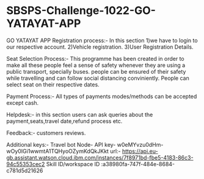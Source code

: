 # SBSPS-Challenge-1022-GO-YATAYAT-APP
GO YATAYAT APP
Registration process:-
In this section 
1)we have to login to our respective account.
2)Vehicle registration.
3)User Registration Details.

Seat Selection Process:-
This programme has been created in order to make all these people feel a sense of safety whenever they are using a public transport, specially buses. 
people can be ensured of their safety while travelling and can follow social distancing conviniently.
People can select seat on their respective dates.

Payment Process:-
All types of payments modes/methods can be accepted except cash.

Helpdesk:-
in this section users can ask queries about the payment,seats,travel date,refund process etc.

Feedback:-
customers reviews.

 Additional keys:-
   Travel bot Node- 
API key- w0eMYvzu0dHm-wOy0IGi1wwmtA1TQHyoOZymKdQkJKkt
url:- https://api.eu-gb.assistant.watson.cloud.ibm.com/instances/7f8971bd-fbe5-4183-86c3-94c55353cec2
Skill ID/workspace ID :a38980fa-747f-484e-8684-c781d5d21626
